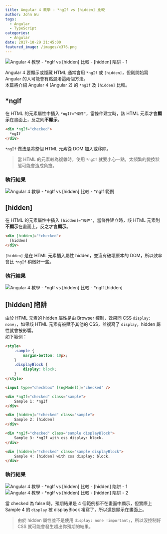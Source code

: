 ```yaml
---
title: Angular 4 教學 - *ngIf vs [hidden] 比較
author: John Wu
tags:
  - Angular
  - TypeScript
categories:
  - Angular
date: 2017-10-29 21:45:00
featured_image: /images/x376.png
---
```


![Angular 4 教學 - *ngIf vs [hidden] 比較 - [hidden] 陷阱 - 1](/images/x376.png)

Angular 4 要顯示或隱藏 HTML 通常會用 `*ngIf` 或 `[hidden]`，但剛開始寫 Angular 的人可能會有點混淆這兩個方法。  
本篇將介紹 Angular 4 (Angular 2) 的 `*ngIf` 及 `[hidden]` 比較。  

<!-- more -->

## *ngIf

在 HTML 的元素屬性中插入 `*ngIf="條件"`，當條件建立時，該 HTML 元素才會**顯示**在畫面上，反之則**不顯示**。
```html
<div *ngIf="checked">
  *ngIf
</div>
```

`*ngIf` 做法是將整個 HTML 元素從 DOM 加入或移除。  
> 當 HTML 的元素較為複雜時，使用 `*ngIf` 就要小心一點，太頻繁的變換狀態可能會造成負擔。

### 執行結果  

![Angular 4 教學 - *ngIf vs [hidden] 比較 - *ngIf 範例](/images/x374.png)

## [hidden]

在 HTML 的元素屬性中插入 `[hidden]="條件"`，當條件建立時，該 HTML 元素則**不顯示**在畫面上，反之才會**顯示**。
```html
<div [hidden]="!checked">
  [hidden]
</div>
```

`[hidden]` 是在 HTML 元素插入屬性 hidden，並沒有破壞原本的 DOM，所以效率會比 `*ngIf` 稍微好一些。  

### 執行結果  

![Angular 4 教學 - *ngIf vs [hidden] 比較 - *ngIf [hidden]](/images/x375.png)

## [hidden] 陷阱

由於 HTML 元素的 hidden 屬性是由 Browser 控制，效果同 CSS `display: none;`，如果該 HTML 元素有被賦予其他的 CSS，並複寫了 `display`，hidden 屬性就會被影響。  
如下範例：
```html
<style>
    .sample {
        margin-bottom: 10px;
    }
    .displayBlock { 
        display: block; 
    }
</style>

<input type="checkbox" [(ngModel)]="checked" />

<div *ngIf="checked" class="sample">
    Sample 1: *ngIf
</div>

<div [hidden]="!checked" class="sample">
    Sample 2: [hidden]
</div>

<div *ngIf="checked" class="sample displayBlock">
    Sample 3: *ngIf with css display: block.
</div>

<div [hidden]="!checked" class="sample displayBlock">
    Sample 4: [hidden] with css display: block.
</div>
```

### 執行結果  

![Angular 4 教學 - *ngIf vs [hidden] 比較 - [hidden] 陷阱 - 1](/images/x376.png)
![Angular 4 教學 - *ngIf vs [hidden] 比較 - [hidden] 陷阱 - 2](/images/x377.png)

當 checked 為 false 時，預期結果是 4 個範例都不在畫面中顯示，但實際上 Sample 4 的 `display` 被 displayBlock 複寫了，所以還是顯示在畫面上。  
> 由於 hidden 屬性並不是使用 `display: none !important;`，所以沒控制好 CSS 就可能會發生超出你預期的結果。
